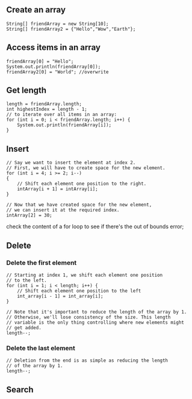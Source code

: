 ## Create an array
```
String[] friendArray = new String[10];
String[] friendArray2 = {"Hello","Wow","Earth"};
```
## Access items in an array
```
friendArray[0] = "Hello";
System.out.println(friendArray[0]);
friendArray2[0] = "World"; //overwrite
```
## Get length
```
length = friendArray.length;
int highestIndex = length - 1;
// to iterate over all items in an array:
for (int i = 0; i < friendArray.length; i++) {
    System.out.println(friendArray[i]);
}
```

## Insert
```
// Say we want to insert the element at index 2.
// First, we will have to create space for the new element.
for (int i = 4; i >= 2; i--)
{
    // Shift each element one position to the right.
    intArray[i + 1] = intArray[i];
}

// Now that we have created space for the new element,
// we can insert it at the required index.
intArray[2] = 30;
```

check the content of a for loop to see if there's the out of bounds error;

## Delete
### Delete the first element
```
// Starting at index 1, we shift each element one position
// to the left.
for (int i = 1; i < length; i++) {
    // Shift each element one position to the left
    int_array[i - 1] = int_array[i];
}

// Note that it's important to reduce the length of the array by 1.
// Otherwise, we'll lose consistency of the size. This length
// variable is the only thing controlling where new elements might
// get added.
length--;
```

### Delete the last element 
```
// Deletion from the end is as simple as reducing the length
// of the array by 1.
length--;
```

## Search
